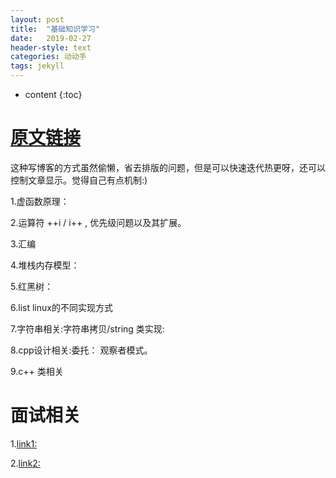 ```yaml
---
layout: post
title:  "基础知识学习"
date:   2019-02-27 
header-style: text
categories: 动动手
tags: jekyll
---
```

* content
{:toc}


# [**原文链接**](http://note.youdao.com/s/1JvD6Hg5)

这种写博客的方式虽然偷懒，省去排版的问题，但是可以快速迭代热更呀，还可以控制文章显示。觉得自己有点机制:)

1.虚函数原理：

2.运算符  ++i / i++ , 优先级问题以及其扩展。

3.汇编

4.堆栈内存模型：

5.红黑树：

6.list linux的不同实现方式

7.字符串相关:字符串拷贝/string 类实现:

8.cpp设计相关:委托： 观察者模式。

9.c++ 类相关




# 面试相关
1.[link1:](http://note.youdao.com/s/Xj49EN2s)

2.[link2:](http://note.youdao.com/s/Zc5aE9i0)
